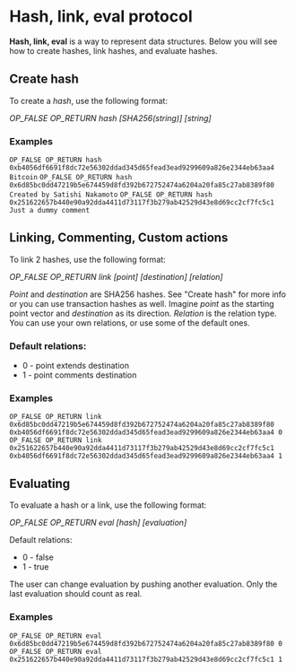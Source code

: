 # Hash, link, eval protocol

**Hash, link, eval** is a way to represent data structures.  Below you will see how to create hashes, link hashes, and evaluate hashes.


## Create hash

To create a *hash*, use the following format:

*OP_FALSE OP_RETURN hash [SHA256(string)] [string]*

### Examples

`OP_FALSE OP_RETURN hash 0xb4056df6691f8dc72e56302ddad345d65fead3ead9299609a826e2344eb63aa4 Bitcoin`
`OP_FALSE OP_RETURN hash 0x6d85bc0dd47219b5e674459d8fd392b672752474a6204a20fa85c27ab8389f80 Created by Satishi Nakamoto`
`OP_FALSE OP_RETURN hash 0x251622657b440e90a92dda4411d73117f3b279ab42529d43e8d69cc2cf7fc5c1 Just a dummy comment`


## Linking, Commenting, Custom actions

To link 2 hashes, use the following format:

*OP_FALSE OP_RETURN link [point] [destination] [relation]*

*Point* and *destination* are SHA256 hashes.  See "Create hash" for more info or you can use transaction hashes as well.
Imagine *point* as the starting point vector and *destination* as its direction.
*Relation* is the relation type.  You can use your own relations, or use some of the default ones. 

### Default relations: ###
* 0 - point extends destination
* 1 - point comments destination

### Examples

`OP_FALSE OP_RETURN link 0x6d85bc0dd47219b5e674459d8fd392b672752474a6204a20fa85c27ab8389f80 0xb4056df6691f8dc72e56302ddad345d65fead3ead9299609a826e2344eb63aa4 0`
`OP_FALSE OP_RETURN link 0x251622657b440e90a92dda4411d73117f3b279ab42529d43e8d69cc2cf7fc5c1 0xb4056df6691f8dc72e56302ddad345d65fead3ead9299609a826e2344eb63aa4 1`


## Evaluating

To evaluate a hash or a link, use the following format:

*OP_FALSE OP_RETURN eval [hash] [evaluation]*

Default relations:
* 0 - false
* 1 - true

The user can change evaluation by pushing another evaluation. Only the last evaluation should count as real.

### Examples

`OP_FALSE OP_RETURN eval 0x6d85bc0dd47219b5e674459d8fd392b672752474a6204a20fa85c27ab8389f80 0`
`OP_FALSE OP_RETURN eval 0x251622657b440e90a92dda4411d73117f3b279ab42529d43e8d69cc2cf7fc5c1 1`
